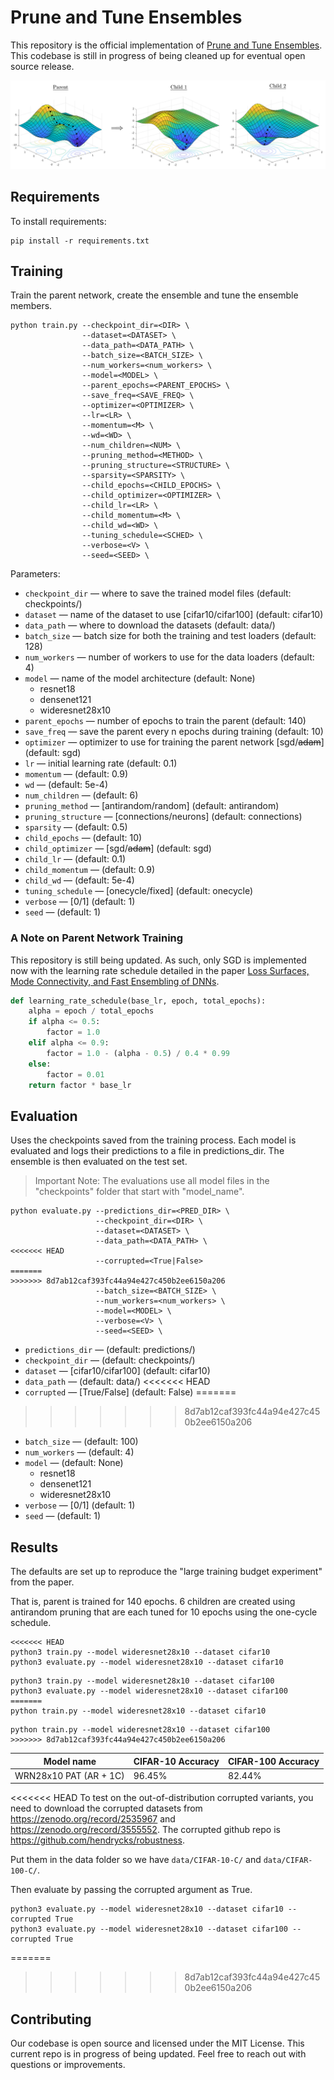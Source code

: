 # Prune and Tune Ensembles

This repository is the official implementation of [Prune and Tune Ensembles](#). This codebase is still in progress of being cleaned up for eventual open source release.

![Landscape Visual](./figures/landscape-visual.png)

<!-- ![Anti-Random Networks](./figures/antirandom-networks.png) -->

## Requirements

To install requirements:

```setup
pip install -r requirements.txt
```

## Training

Train the parent network, create the ensemble and tune the ensemble members.

```train
python train.py --checkpoint_dir=<DIR> \
                --dataset=<DATASET> \
                --data_path=<DATA_PATH> \
                --batch_size=<BATCH_SIZE> \
                --num_workers=<num_workers> \
                --model=<MODEL> \
                --parent_epochs=<PARENT_EPOCHS> \
                --save_freq=<SAVE_FREQ> \
                --optimizer=<OPTIMIZER> \
                --lr=<LR> \
                --momentum=<M> \
                --wd=<WD> \
                --num_children=<NUM> \
                --pruning_method=<METHOD> \
                --pruning_structure=<STRUCTURE> \
                --sparsity=<SPARSITY> \
                --child_epochs=<CHILD_EPOCHS> \
                --child_optimizer=<OPTIMIZER> \
                --child_lr=<LR> \
                --child_momentum=<M> \
                --child_wd=<WD> \
                --tuning_schedule=<SCHED> \
                --verbose=<V> \
                --seed=<SEED> \
```

Parameters:

- `checkpoint_dir` &mdash; where to save the trained model files (default: checkpoints/)
- `dataset` &mdash; name of the dataset to use [cifar10/cifar100] (default: cifar10)
- `data_path` &mdash; where to download the datasets (default: data/)
- `batch_size` &mdash; batch size for both the training and test loaders (default: 128)
- `num_workers` &mdash; number of workers to use for the data loaders (default: 4)
- `model` &mdash; name of the model architecture (default: None)
  - resnet18
  - densenet121
  - wideresnet28x10
- `parent_epochs` &mdash; number of epochs to train the parent (default: 140)
- `save_freq` &mdash; save the parent every n epochs during training (default: 10)
- `optimizer` &mdash; optimizer to use for training the parent network [sgd/~~adam~~] (default: sgd)
- `lr` &mdash; initial learning rate (default: 0.1)
- `momentum` &mdash; (default: 0.9)
- `wd` &mdash; (default: 5e-4)
- `num_children` &mdash; (default: 6)
- `pruning_method` &mdash; [antirandom/random] (default: antirandom)
- `pruning_structure` &mdash; [connections/neurons] (default: connections)
- `sparsity` &mdash; (default: 0.5)
- `child_epochs` &mdash; (default: 10)
- `child_optimizer` &mdash; [sgd/~~adam~~] (default: sgd)
- `child_lr` &mdash; (default: 0.1)
- `child_momentum` &mdash; (default: 0.9)
- `child_wd` &mdash; (default: 5e-4)
- `tuning_schedule` &mdash; [onecycle/fixed] (default: onecycle)
- `verbose` &mdash; [0/1] (default: 1)
- `seed` &mdash; (default: 1)

### A Note on Parent Network Training

This repository is still being updated. As such, only SGD is implemented now with the learning rate schedule detailed in the paper [Loss Surfaces, Mode Connectivity, and Fast Ensembling of DNNs](https://arxiv.org/abs/1802.10026).

```python
def learning_rate_schedule(base_lr, epoch, total_epochs):
    alpha = epoch / total_epochs
    if alpha <= 0.5:
        factor = 1.0
    elif alpha <= 0.9:
        factor = 1.0 - (alpha - 0.5) / 0.4 * 0.99
    else:
        factor = 0.01
    return factor * base_lr
```

## Evaluation

Uses the checkpoints saved from the training process. Each model is evaluated and logs their predictions to a file in predictions_dir. The ensemble is then evaluated on the test set.

> Important Note: The evaluations use all model files in the "checkpoints" folder that start with "model_name".

```evaluate
python evaluate.py --predictions_dir=<PRED_DIR> \
                   --checkpoint_dir=<DIR> \
                   --dataset=<DATASET> \
                   --data_path=<DATA_PATH> \
<<<<<<< HEAD
                   --corrupted=<True|False>
=======
>>>>>>> 8d7ab12caf393fc44a94e427c450b2ee6150a206
                   --batch_size=<BATCH_SIZE> \
                   --num_workers=<num_workers> \
                   --model=<MODEL> \
                   --verbose=<V> \
                   --seed=<SEED> \
```

- `predictions_dir` &mdash; (default: predictions/)
- `checkpoint_dir` &mdash; (default: checkpoints/)
- `dataset` &mdash; [cifar10/cifar100] (default: cifar10)
- `data_path` &mdash; (default: data/)
<<<<<<< HEAD
- `corrupted` &mdash; [True/False] (default: False)
=======
>>>>>>> 8d7ab12caf393fc44a94e427c450b2ee6150a206
- `batch_size` &mdash; (default: 100)
- `num_workers` &mdash; (default: 4)
- `model` &mdash; (default: None)
  - resnet18
  - densenet121
  - wideresnet28x10
- `verbose` &mdash; [0/1] (default: 1)
- `seed` &mdash; (default: 1)

## Results

The defaults are set up to reproduce the "large training budget experiment" from the paper.

That is, parent is trained for 140 epochs. 6 children are created using antirandom pruning that are each tuned for 10 epochs using the one-cycle schedule.

```reproduce
<<<<<<< HEAD
python3 train.py --model wideresnet28x10 --dataset cifar10
python3 evaluate.py --model wideresnet28x10 --dataset cifar10
```

```reproduce
python3 train.py --model wideresnet28x10 --dataset cifar100
python3 evaluate.py --model wideresnet28x10 --dataset cifar100
=======
python train.py --model wideresnet28x10 --dataset cifar10
```

```reproduce
python train.py --model wideresnet28x10 --dataset cifar100
>>>>>>> 8d7ab12caf393fc44a94e427c450b2ee6150a206
```

| Model name             | CIFAR-10 Accuracy | CIFAR-100 Accuracy |
| ---------------------- | ----------------- | ------------------ |
| WRN28x10 PAT (AR + 1C) | 96.45%            | 82.44%             |

<<<<<<< HEAD
To test on the out-of-distribution corrupted variants, you need to download the corrupted datasets from https://zenodo.org/record/2535967 and https://zenodo.org/record/3555552. The corrupted github repo is https://github.com/hendrycks/robustness.

Put them in the data folder so we have `data/CIFAR-10-C/` and `data/CIFAR-100-C/`.

Then evaluate by passing the corrupted argument as True.

```reproduce
python3 evaluate.py --model wideresnet28x10 --dataset cifar10 --corrupted True
python3 evaluate.py --model wideresnet28x10 --dataset cifar100 --corrupted True
```

=======
>>>>>>> 8d7ab12caf393fc44a94e427c450b2ee6150a206
## Contributing

Our codebase is open source and licensed under the MIT License. This current repo is in progress of being updated. Feel free to reach out with questions or improvements.

